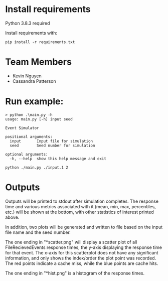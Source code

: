 # Install requirements

Python 3.8.3 required

Install requirements with:
```
pip install -r requirements.txt
```

# Team Members

- Kevin Nguyen
- Cassandra Patterson

# Run example:

```
> python .\main.py -h
usage: main.py [-h] input seed

Event Simulator

positional arguments:
  input       Input file for simulation
  seed        Seed number for simulation

optional arguments:
  -h, --help  show this help message and exit
```

```
python ./main.py ./input.1 2
```

# Outputs

Outputs will be printed to stdout after simulation completes. The response time and various metrics associated with it (mean, min, max, percentiles, etc.) will be shown at the bottom, with other statistics of interest printed above.

In addition, two plots will be generated and written to file based on the input file name and the seed number. 

The one ending in "*scatter.png" will display a scatter plot of all FileRecievedEvents response times, the y-axis displaying the response time for that event.
The x-axis for this scatterplot does not have any significant information, and only shows the index/order the plot point was recorded. The red points indicate a cache miss, while the blue points are cache hits.

The one ending in "*hist.png" is a histogram of the response times.